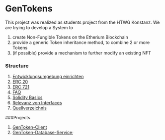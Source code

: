 # GenTokens
This project was realized as students project from the HTWG Konstanz. We are trying to develop a System to 
1) create Non-Fungible Tokens on the Etherium Blockchain
2) provide a generic Token inheritance method, to combine 2 or more Tokens
3) (if possible) provide a mechanism to further modify an existing NFT

### Structure

1. [Entwicklungsumgebung einrichten](./documentation/test_Setup.md)
2. [ERC 20](./documentation/erc20.md)
3. [ERC 721](./documentation/erc721.md)
4. [FAQ](./documentation/faq.md)
5. [Solidity Basics](./documentation/solidity.md)
6. [Relevanz von Interfaces](./documentation/relevanz_von_interfaces.md)
7. [Quellverzeichnis](documentation/references.md)


###Projects

1. [GenToken-Client](./gentoken-client/readme.md)
2. [GenToken-Database-Service](./gentoken-database/readme.md);
